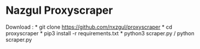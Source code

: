 # Nazgul Proxyscraper

Download :
    * git clone https://github.com/nxzgul/proxyscraper
    * cd proxyscraper
    * pip3 install -r requirements.txt
    * python3 scraper.py / python scraper.py
